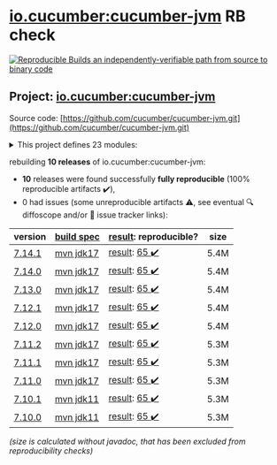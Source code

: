 [io.cucumber:cucumber-jvm](https://central.sonatype.com/artifact/io.cucumber/cucumber-jvm/versions) RB check
=======

[![Reproducible Builds](https://reproducible-builds.org/images/logos/rb.svg) an independently-verifiable path from source to binary code](https://reproducible-builds.org/)

## Project: [io.cucumber:cucumber-jvm](https://central.sonatype.com/artifact/io.cucumber/cucumber-jvm/versions)

Source code: [https://github.com/cucumber/cucumber-jvm.git](https://github.com/cucumber/cucumber-jvm.git)

<details><summary>This project defines 23 modules:</summary>

* [io.cucumber:cucumber-archetype](https://central.sonatype.com/artifact/io.cucumber/cucumber-archetype/7.14.1)
* [io.cucumber:cucumber-bom](https://central.sonatype.com/artifact/io.cucumber/cucumber-bom/7.14.1)
* [io.cucumber:cucumber-cdi2](https://central.sonatype.com/artifact/io.cucumber/cucumber-cdi2/7.14.1)
* [io.cucumber:cucumber-core](https://central.sonatype.com/artifact/io.cucumber/cucumber-core/7.14.1)
* [io.cucumber:cucumber-deltaspike](https://central.sonatype.com/artifact/io.cucumber/cucumber-deltaspike/7.14.1)
* [io.cucumber:cucumber-gherkin](https://central.sonatype.com/artifact/io.cucumber/cucumber-gherkin/7.14.1)
* [io.cucumber:cucumber-gherkin-messages](https://central.sonatype.com/artifact/io.cucumber/cucumber-gherkin-messages/7.14.1)
* [io.cucumber:cucumber-guice](https://central.sonatype.com/artifact/io.cucumber/cucumber-guice/7.14.1)
* [io.cucumber:cucumber-jakarta-cdi](https://central.sonatype.com/artifact/io.cucumber/cucumber-jakarta-cdi/7.14.1)
* [io.cucumber:cucumber-jakarta-openejb](https://central.sonatype.com/artifact/io.cucumber/cucumber-jakarta-openejb/7.14.1)
* [io.cucumber:cucumber-java](https://central.sonatype.com/artifact/io.cucumber/cucumber-java/7.14.1)
* [io.cucumber:cucumber-java8](https://central.sonatype.com/artifact/io.cucumber/cucumber-java8/7.14.1)
* [io.cucumber:cucumber-junit](https://central.sonatype.com/artifact/io.cucumber/cucumber-junit/7.14.1)
* [io.cucumber:cucumber-junit-platform-engine](https://central.sonatype.com/artifact/io.cucumber/cucumber-junit-platform-engine/7.14.1)
* [io.cucumber:cucumber-jvm](https://central.sonatype.com/artifact/io.cucumber/cucumber-jvm/7.14.1)
* [io.cucumber:cucumber-openejb](https://central.sonatype.com/artifact/io.cucumber/cucumber-openejb/7.14.1)
* [io.cucumber:cucumber-picocontainer](https://central.sonatype.com/artifact/io.cucumber/cucumber-picocontainer/7.14.1)
* [io.cucumber:cucumber-plugin](https://central.sonatype.com/artifact/io.cucumber/cucumber-plugin/7.14.1)
* [io.cucumber:cucumber-spring](https://central.sonatype.com/artifact/io.cucumber/cucumber-spring/7.14.1)
* [io.cucumber:cucumber-testng](https://central.sonatype.com/artifact/io.cucumber/cucumber-testng/7.14.1)
* [io.cucumber:datatable](https://central.sonatype.com/artifact/io.cucumber/datatable/7.14.1)
* [io.cucumber:datatable-matchers](https://central.sonatype.com/artifact/io.cucumber/datatable-matchers/7.14.1)
* [io.cucumber:docstring](https://central.sonatype.com/artifact/io.cucumber/docstring/7.14.1)
</details>

rebuilding **10 releases** of io.cucumber:cucumber-jvm:
- **10** releases were found successfully **fully reproducible** (100% reproducible artifacts :heavy_check_mark:),
- 0 had issues (some unreproducible artifacts :warning:, see eventual :mag: diffoscope and/or :memo: issue tracker links):

| version | [build spec](/BUILDSPEC.md) | [result](https://reproducible-builds.org/docs/jvm/): reproducible? | size |
| -- | --------- | ------ | -- |
| [7.14.1](https://central.sonatype.com/artifact/io.cucumber/cucumber-jvm/7.14.1/pom) | [mvn jdk17](cucumber-jvm-7.14.1.buildspec) | [result](cucumber-jvm-7.14.1.buildinfo): [65 :heavy_check_mark: ](cucumber-jvm-7.14.1.buildcompare) | 5.4M |
| [7.14.0](https://central.sonatype.com/artifact/io.cucumber/cucumber-jvm/7.14.0/pom) | [mvn jdk17](cucumber-jvm-7.14.0.buildspec) | [result](cucumber-jvm-7.14.0.buildinfo): [65 :heavy_check_mark: ](cucumber-jvm-7.14.0.buildcompare) | 5.4M |
| [7.13.0](https://central.sonatype.com/artifact/io.cucumber/cucumber-jvm/7.13.0/pom) | [mvn jdk17](cucumber-jvm-7.13.0.buildspec) | [result](cucumber-jvm-7.13.0.buildinfo): [65 :heavy_check_mark: ](cucumber-jvm-7.13.0.buildcompare) | 5.4M |
| [7.12.1](https://central.sonatype.com/artifact/io.cucumber/cucumber-jvm/7.12.1/pom) | [mvn jdk17](cucumber-jvm-7.12.1.buildspec) | [result](cucumber-jvm-7.12.1.buildinfo): [65 :heavy_check_mark: ](cucumber-jvm-7.12.1.buildcompare) | 5.4M |
| [7.12.0](https://central.sonatype.com/artifact/io.cucumber/cucumber-jvm/7.12.0/pom) | [mvn jdk17](cucumber-jvm-7.12.0.buildspec) | [result](cucumber-jvm-7.12.0.buildinfo): [65 :heavy_check_mark: ](cucumber-jvm-7.12.0.buildcompare) | 5.4M |
| [7.11.2](https://central.sonatype.com/artifact/io.cucumber/cucumber-jvm/7.11.2/pom) | [mvn jdk17](cucumber-jvm-7.11.2.buildspec) | [result](cucumber-jvm-7.11.2.buildinfo): [65 :heavy_check_mark: ](cucumber-jvm-7.11.2.buildcompare) | 5.3M |
| [7.11.1](https://central.sonatype.com/artifact/io.cucumber/cucumber-jvm/7.11.1/pom) | [mvn jdk17](cucumber-jvm-7.11.1.buildspec) | [result](cucumber-jvm-7.11.1.buildinfo): [65 :heavy_check_mark: ](cucumber-jvm-7.11.1.buildcompare) | 5.3M |
| [7.11.0](https://central.sonatype.com/artifact/io.cucumber/cucumber-jvm/7.11.0/pom) | [mvn jdk17](cucumber-jvm-7.11.0.buildspec) | [result](cucumber-jvm-7.11.0.buildinfo): [65 :heavy_check_mark: ](cucumber-jvm-7.11.0.buildcompare) | 5.3M |
| [7.10.1](https://central.sonatype.com/artifact/io.cucumber/cucumber-jvm/7.10.1/pom) | [mvn jdk11](cucumber-jvm-7.10.1.buildspec) | [result](cucumber-jvm-7.10.1.buildinfo): [65 :heavy_check_mark: ](cucumber-jvm-7.10.1.buildcompare) | 5.3M |
| [7.10.0](https://central.sonatype.com/artifact/io.cucumber/cucumber-jvm/7.10.0/pom) | [mvn jdk11](cucumber-jvm-7.10.0.buildspec) | [result](cucumber-jvm-7.10.0.buildinfo): [65 :heavy_check_mark: ](cucumber-jvm-7.10.0.buildcompare) | 5.3M |

<i>(size is calculated without javadoc, that has been excluded from reproducibility checks)</i>
